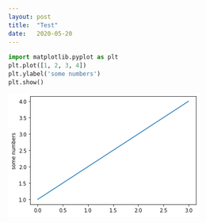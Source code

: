 ```yaml
---
layout: post
title:  "Test"
date:   2020-05-20
---
```


```python
import matplotlib.pyplot as plt
plt.plot([1, 2, 3, 4])
plt.ylabel('some numbers')
plt.show()
```


![png](/assets/posts/test_python/output_0_0.png)

